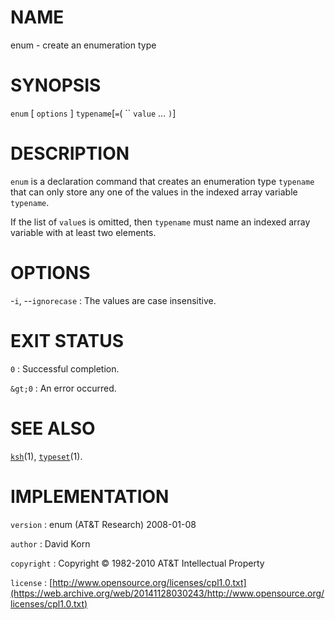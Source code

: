 # NAME

enum - create an enumeration type

# SYNOPSIS

`enum` \[ `options` \] `typename`\[`=`( `` `value` ... `)`\]

# DESCRIPTION

`enum` is a declaration command that creates an enumeration type
`typename` that can only store any one of the values in the indexed
array variable `typename`.

If the list of `value`s is omitted, then `typename` must name an indexed
array variable with at least two elements.

# OPTIONS

-`i`, --`ignorecase`
: The values are case insensitive.

# EXIT STATUS

`0`
: Successful completion.

`&gt;0`
: An error occurred.

# SEE ALSO

[`ksh`](/web/20141128030243/http://www2.research.att.com/~astopen/man/man1/ksh.html)(1),
[`typeset`](/web/20141128030243/http://www2.research.att.com/~astopen/man/man1/typeset.html)(1).

# IMPLEMENTATION

`version`
: enum (AT&T Research) 2008-01-08

`author`
: David Korn

`copyright`
: Copyright © 1982-2010 AT&T Intellectual Property

`license`
: [http://www.opensource.org/licenses/cpl1.0.txt](https://web.archive.org/web/20141128030243/http://www.opensource.org/licenses/cpl1.0.txt)


